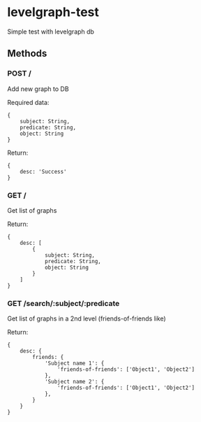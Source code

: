 # levelgraph-test
Simple test with levelgraph db

## Methods

### POST /
Add new graph to DB

Required data:
```
{
	subject: String,
	predicate: String,
	object: String
}
```

Return:
```
{
	desc: 'Success'
}
```

### GET /
Get list of graphs

Return:
```
{
	desc: [
		{
			subject: String,
			predicate: String,
			object: String
		}
	]
}

```

### GET /search/:subject/:predicate
Get list of graphs in a 2nd level (friends-of-friends like)

Return:
```
{
	desc: {
		friends: {
			'Subject name 1': {
				'friends-of-friends': ['Object1', 'Object2']
			},
			'Subject name 2': {
				'friends-of-friends': ['Object1', 'Object2']
			},
		}
	}
}
```
